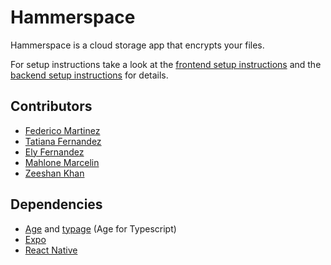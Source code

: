 # Hammerspace
Hammerspace is a cloud storage app that encrypts your files. 

For setup instructions take a look at the [frontend setup instructions](frontend/README.md) and the [backend setup instructions](backend/README.md) for details.

## Contributors
* [Federico Martinez](https://github.com/mtzfederico)
* [Tatiana Fernandez](https://github.com/nxcoie)
* [Ely Fernandez](https://github.com/anaelysse)
* [Mahlone Marcelin](https://github.com/ye3pz)
* [Zeeshan Khan](https://github.com/khan5808)

## Dependencies
* [Age](https://github.com/FiloSottile/age) and [typage](https://github.com/FiloSottile/typage) (Age for Typescript)
* [Expo](https://expo.dev/)
* [React Native](https://reactnative.dev/)